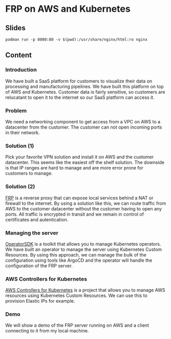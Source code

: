 # FRP on AWS and Kubernetes

## Slides

```shell
podman run -p 8080:80 -v $(pwd):/usr/share/nginx/html:ro nginx
```

## Content

### Introduction

We have built a SaaS platform for customers to visualize their data on processing and manufacturing pipelines. We have built this 
platform on top of AWS and Kubernetes. Customer data is fairly sensitive, so customers are relucatant to open it to the internet
so our SaaS platform can access it.

### Problem

We need a networking component to get access from a VPC on AWS to a datacenter from the customer. The customer can not open incoming
ports in their network.

### Solution (1)

Pick your favorite VPN solution and install it on AWS and the customer datacenter. This seems like the easiest off the shelf solution.
The downside is that IP ranges are hard to manage and are more error prone for customers to manage.

### Solution (2)

[FRP](https://github.com/fatedier/frp) is a reverse proxy that can expose local services behind a NAT or firewall to the internet. By
using a solution like this, we can route traffic from AWS to the customer datacenter without the customer having to open any ports.
All traffic is encrypted in transit and we remain in control of certificates and autentication.

### Managing the server

[OperatorSDK](https://sdk.operatorframework.io/) is a toolkit that allows you to manage Kubernetes operators. We have built an operator
to manage the server using Kubernetes Custom Resources. By using this approach, we can manage the bulk of the configuration using tools
like ArgoCD and the operator will handle the configuration of the FRP server.

### AWS Controllers for Kubernetes

[AWS Controllers for Kubernetes](https://aws.amazon.com/blogs/containers/aws-controllers-for-kubernetes-ack/) is a project that allows
you to manage AWS resources using Kubernetes Custom Resources. We can use this to provision Elastic IPs for example.

### Demo

We will show a demo of the FRP server running on AWS and a client connecting to it from my local machine.